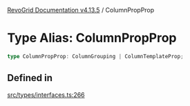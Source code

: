 [RevoGrid Documentation v4.13.5](README.md) / ColumnPropProp

# Type Alias: ColumnPropProp

```ts
type ColumnPropProp: ColumnGrouping | ColumnTemplateProp;
```

## Defined in

[src/types/interfaces.ts:266](https://github.com/revolist/revogrid/blob/f32590b4b251a55e7610f26e48cd67947bdd6441/src/types/interfaces.ts#L266)
